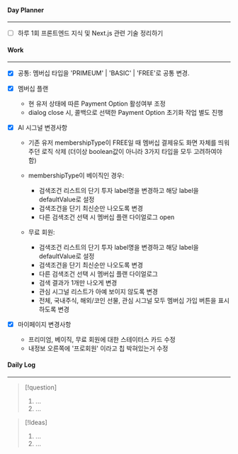 
#### Day Planner
---
- [ ] 하루 1회 프론트엔드 지식 및 Next.js 관련 기술 정리하기


#### Work
---
- [x] 공통: 멤버십 타입을 'PRIMEUM' | 'BASIC' | 'FREE'로 공통 변경.

- [x] 멤버십 플랜
	- 현 유저 상태에 따른 Payment Option 활성여부 조정
	- dialog close 시, 콜백으로 선택한 Payment Option 초기화 작업 별도 진행

- [x] AI 시그널 변경사항
	- 기존 유저 membershipType이 FREE일 때 멤버십 결제유도 화면 자체를 띄워주던 로직 삭제 (더이상 boolean값이 아니라 3가지 타입을 모두 고려하여야 함)
	- membershipType이 베이직인 경우: 
		- 검색조건 리스트의 단기 투자 label명을 변경하고 해당 label을 defaultValue로 설정
		- 검색조건을 단기 최신순만 나오도록 변경
		- 다른 검색조건 선택 시 멤버십 플랜 다이얼로그 open
	
	- 무료 회원: 
		- 검색조건 리스트의 단기 투자 label명을 변경하고 해당 label을 defaultValue로 설정
		- 검색조건을 단기 최신순만 나오도록 변경
		- 다른 검색조건 선택 시 멤버십 플랜 다이얼로그
		- 검색 결과가 1개만 나오게 변경
		- 관심 시그널 리스트가 아예 보이지 않도록 변경
		- 전체, 국내주식, 해외/코인 선물, 관심 시그널 모두 멤버십 가입 버튼을 표시하도록 변경

- [x] 마이페이지 변경사항
	- 프리미엄, 베이직, 무료 회원에 대한 스테이터스 카드 수정
	- 내정보 오른쪽에 '프로회원' 이라고 칩 박혀있는거 수정


#### Daily Log
---
> [!question]
> 1. ...
> 2. ...

> [!Ideas]
> 1. ...
> 2. ...




